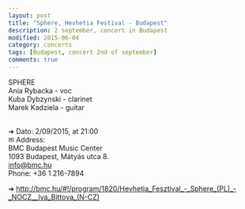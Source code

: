 ```yaml
---
layout: post
title: "Sphere, Hevhetia Festival - Budapest"
description: 2 september, concert in Budapest
modified: 2015-06-04
category: concerts
tags: [Budapest, concert 2nd of september]
comments: true
---
```

SPHERE<br>
Ania Rybacka - voc<br>
Kuba Dybzynski - clarinet<br>
Marek Kadziela - guitar<br><br>

➜ Dato: 2/09/2015, at 21:00<br>
✉ Address:<br>
BMC Budapest Music Center<br>
1093 Budapest, Mátyás utca 8.<br>
info@bmc.hu <br>
Phone: +36 1 216-7894<br>

➜ <a href="http://bmc.hu/#!/program/1820/Hevhetia_Fesztival_-_Sphere_(PL)_-_NOCZ__Iva_Bittova_(N-CZ)">http://bmc.hu/#!/program/1820/Hevhetia_Fesztival_-_Sphere_(PL)_-_NOCZ__Iva_Bittova_(N-CZ)</a>





